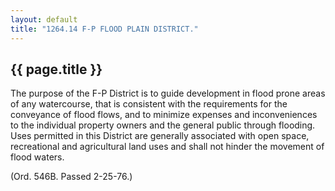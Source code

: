 ```yaml
---
layout: default 
title: "1264.14 F-P FLOOD PLAIN DISTRICT."
---
```


{{ page.title }}
----------------

The purpose of the F-P District is to guide development in flood prone
areas of any watercourse, that is consistent with the requirements for
the conveyance of flood flows, and to minimize expenses and
inconveniences to the individual property owners and the general public
through flooding. Uses permitted in this District are generally
associated with open space, recreational and agricultural land uses and
shall not hinder the movement of flood waters.

(Ord. 546B. Passed 2-25-76.)
